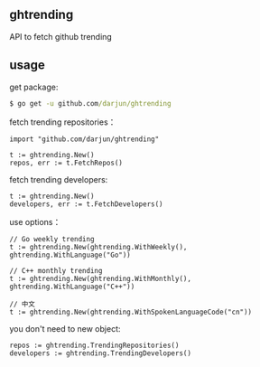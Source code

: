 ## ghtrending

API to fetch github trending


## usage

get package:

```cmd
$ go get -u github.com/darjun/ghtrending
```

fetch trending repositories：

```golang
import "github.com/darjun/ghtrending"

t := ghtrending.New()
repos, err := t.FetchRepos()
```

fetch trending developers:

```golang
t := ghtrending.New()
developers, err := t.FetchDevelopers()
```

use options：

```golang
// Go weekly trending
t := ghtrending.New(ghtrending.WithWeekly(), ghtrending.WithLanguage("Go"))

// C++ monthly trending
t := ghtrending.New(ghtrending.WithMonthly(), ghtrending.WithLanguage("C++"))

// 中文
t := ghtrending.New(ghtrending.WithSpokenLanguageCode("cn"))
```

you don't need to new object:

```golang
repos := ghtrending.TrendingRepositories()
developers := ghtrending.TrendingDevelopers()
```